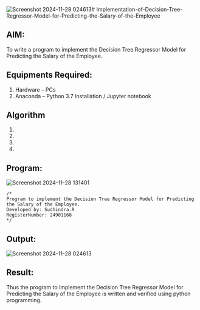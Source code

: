 ![Screenshot 2024-11-28 024613](https://github.com/user-attachments/assets/63993947-9be7-4a79-b11d-76222f1cf21f)# Implementation-of-Decision-Tree-Regressor-Model-for-Predicting-the-Salary-of-the-Employee

## AIM:
To write a program to implement the Decision Tree Regressor Model for Predicting the Salary of the Employee.

## Equipments Required:
1. Hardware – PCs
2. Anaconda – Python 3.7 Installation / Jupyter notebook

## Algorithm
1. 
2. 
3. 
4. 

## Program:

![Screenshot 2024-11-28 131401](https://github.com/user-attachments/assets/0580efbd-e1f8-44e5-8c9b-d8825a04dea7)


```
/*
Program to implement the Decision Tree Regressor Model for Predicting the Salary of the Employee.
Developed by: Sudhindra.R
RegisterNumber: 24901168  
*/
```

## Output:
![Screenshot 2024-11-28 024613](https://github.com/user-attachments/assets/74f55366-17aa-498c-bdcb-511f71e0c47f)


## Result:
Thus the program to implement the Decision Tree Regressor Model for Predicting the Salary of the Employee is written and verified using python programming.
